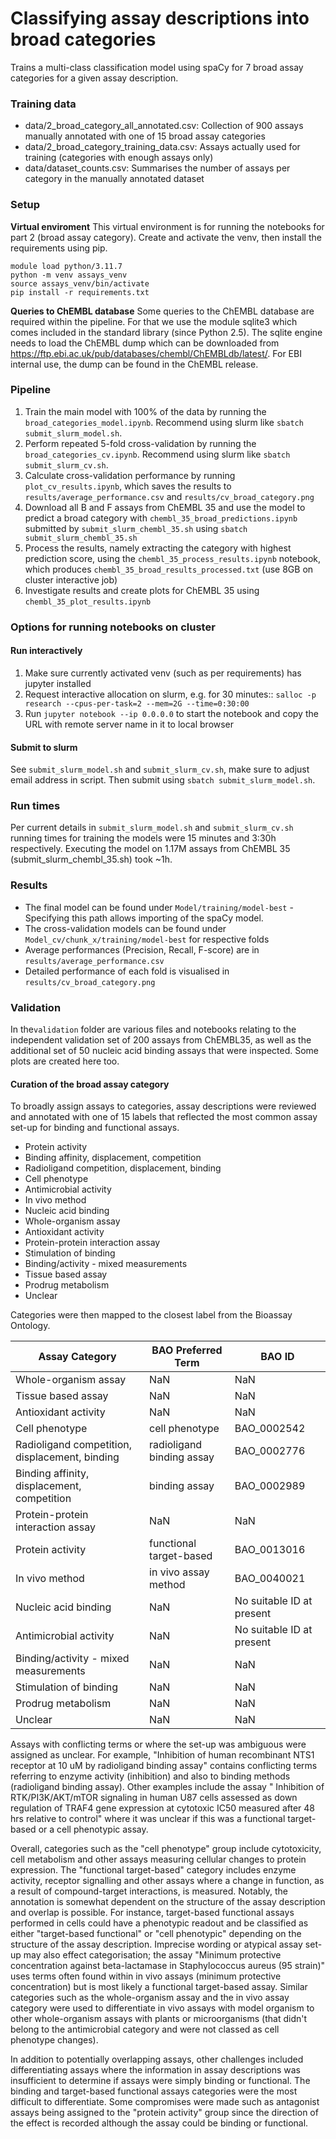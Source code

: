 # Classifying assay descriptions into broad categories
Trains a multi-class classification model using spaCy for 7 broad assay categories for a given assay description.

### Training data
- data/2_broad_category_all_annotated.csv: Collection of 900 assays manually annotated with one of 15 broad assay categories
- data/2_broad_category_training_data.csv: Assays actually used for training (categories with enough assays only)
- data/dataset_counts.csv: Summarises the number of assays per category in the manually annotated dataset

### Setup
**Virtual enviroment**
This virtual environment is for running the notebooks for part 2 (broad assay category).
Create and activate the venv, then install the requirements using pip.

```
module load python/3.11.7
python -m venv assays_venv
source assays_venv/bin/activate
pip install -r requirements.txt
```

**Queries to ChEMBL database**
Some queries to the ChEMBL database are required within the pipeline. For that we use the module sqlite3 which comes included in the standard library (since Python 2.5). The sqlite engine needs to load the ChEMBL dump which can be downloaded from https://ftp.ebi.ac.uk/pub/databases/chembl/ChEMBLdb/latest/. For EBI internal use, the dump can be found in the ChEMBL release.


### Pipeline
1. Train the main model with 100% of the data by running the `broad_categories_model.ipynb`. Recommend using slurm like `sbatch submit_slurm_model.sh`.
2. Perform repeated 5-fold cross-validation by running the `broad_categories_cv.ipynb`. Recommend using slurm like `sbatch submit_slurm_cv.sh`.
3. Calculate cross-validation performance by running `plot_cv_results.ipynb`, which saves the results to `results/average_performance.csv` and `results/cv_broad_category.png`
4. Download all B and F assays from ChEMBL 35 and use the model to predict a broad category with `chembl_35_broad_predictions.ipynb` submitted by `submit_slurm_chembl_35.sh` using `sbatch submit_slurm_chembl_35.sh`
5. Process the results, namely extracting the category with highest prediction score, using the `chembl_35_process_results.ipynb` notebook, which produces `chembl_35_broad_results_processed.txt` (use 8GB on cluster interactive job)
6. Investigate results and create plots for ChEMBL 35 using `chembl_35_plot_results.ipynb`

### Options for running notebooks on cluster
#### Run interactively
1. Make sure currently activated venv (such as per requirements) has jupyter installed
2. Request interactive allocation on slurm, e.g. for 30 minutes:: `salloc -p research --cpus-per-task=2 --mem=2G --time=0:30:00`
3. Run `jupyter notebook --ip 0.0.0.0` to start the notebook and copy the URL with remote server name in it to local browser
#### Submit to slurm
See `submit_slurm_model.sh` and `submit_slurm_cv.sh`, make sure to adjust email address in script.
Then submit using `sbatch submit_slurm_model.sh`.

### Run times
Per current details in `submit_slurm_model.sh` and `submit_slurm_cv.sh` running times for training the models were 15 minutes and 3:30h respectively.
Executing the model on 1.17M assays from ChEMBL 35 (submit_slurm_chembl_35.sh) took ~1h.

### Results
- The final model can be found under `Model/training/model-best` - Specifying this path allows importing of the spaCy model.
- The cross-validation models can be found under `Model_cv/chunk_x/training/model-best` for respective folds
- Average performances (Precision, Recall, F-score) are in `results/average_performance.csv`
- Detailed performance of each fold is visualised in `results/cv_broad_category.png`

### Validation
In the`validation` folder are various files and notebooks relating to the independent validation set of 200 assays from ChEMBL35, as well as the additional set of 50 nucleic acid binding assays that were inspected. Some plots are created here too.

#### Curation of the broad assay category

To broadly assign assays to categories, assay descriptions were reviewed and annotated with one of 15 labels that reflected the most common assay set-up for binding and functional assays. 

- Protein activity
- Binding affinity, displacement, competition
- Radioligand competition, displacement, binding
- Cell phenotype
- Antimicrobial activity
- In vivo method
- Nucleic acid binding
- Whole-organism assay
- Antioxidant activity
- Protein-protein interaction assay
- Stimulation of binding
- Binding/activity - mixed measurements
- Tissue based assay
- Prodrug metabolism
- Unclear

Categories were then mapped to the closest label from the Bioassay Ontology.

| Assay Category                                    | BAO Preferred Term                 | BAO ID            |
|-----------------------------------------------|--------------------------------|-------------------|
| Whole-organism assay                         | NaN          | NaN       |
| Tissue based assay                           | NaN            | NaN       |
| Antioxidant activity                         | NaN | NaN       |
| Cell phenotype                                | cell phenotype                 | BAO_0002542       |
| Radioligand competition, displacement, binding | radioligand binding assay      | BAO_0002776       |
| Binding affinity, displacement, competition   | binding assay                  | BAO_0002989       |
| Protein-protein interaction assay            | NaN | NaN    |
| Protein activity                              | functional target-based        | BAO_0013016       |
| In vivo method                               | in vivo assay method           | BAO_0040021       |
| Nucleic acid binding                         | NaN                            | No suitable ID at present |
| Antimicrobial activity                       | NaN                            | No suitable ID at present |
| Binding/activity - mixed measurements        | NaN                            | NaN               |
| Stimulation of binding                        | NaN                            | NaN               |
| Prodrug metabolism                           | NaN                            | NaN               |
| Unclear                                            | NaN                            | NaN               |

Assays with conflicting terms or where the set-up was ambiguous were assigned as unclear. For example, "Inhibition of human recombinant NTS1 receptor at 10 uM by radioligand binding assay" contains conflicting terms referring to enzyme activity (inhibition) and also to binding methods (radioligand binding assay). Other examples include the assay "
Inhibition of RTK/PI3K/AKT/mTOR signaling in human U87 cells assessed as down regulation of TRAF4 gene expression at cytotoxic IC50 measured after 48 hrs relative to control" where it was unclear if this was a functional target-based or a cell phenotypic assay.

Overall, categories such as the "cell phenotype" group include cytotoxicity, cell metabolism and other assays measuring cellular changes to protein expression. The "functional target-based" category includes enzyme activity, receptor signalling and other assays where a change in function, as a result of compound-target interactions, is measured. Notably, the annotation is somewhat dependent on the structure of the assay description and overlap is possible. For instance, target-based functional assays performed in cells could have a phenotypic readout and be classified as either "target-based functional" or "cell phenotypic" depending on the structure of the assay description. Imprecise wording or atypical assay set-up may also effect categorisation; the assay "Minimum protective concentration against beta-lactamase in Staphylococcus aureus (95 strain)" uses terms often found within in vivo assays (minimum protective concentration) but is most likely a functional target-based assay. Similar categories such as the whole-organism assay and the in vivo assay category were used to differentiate in vivo assays with model organism to other whole-organism assays with plants or microorganisms (that didn't belong to the antimicrobial category and were not classed as cell phenotype changes). 

In addition to potentially overlapping assays, other challenges included differentiating assays where the information in assay descriptions was insufficient to determine if assays were simply binding or functional. The binding and target-based functional assays categories were the most difficult to differentiate. Some compromises were made such as antagonist assays being assigned to the "protein activity" group since the direction of the effect is recorded although the assay could be binding or functional.
